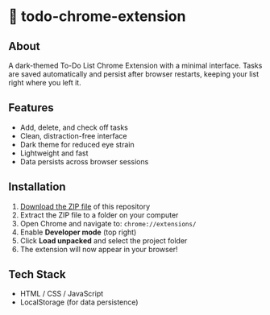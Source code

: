 # 📝 todo-chrome-extension
## About
A dark-themed To-Do List Chrome Extension with a minimal interface. Tasks are saved automatically and persist after browser restarts, keeping your list right where you left it.

## Features
- Add, delete, and check off tasks
- Clean, distraction-free interface
- Dark theme for reduced eye strain
- Lightweight and fast
- Data persists across browser sessions

## Installation
1. [Download the ZIP file](https://github.com/zWyrm/todo-chrome-extension/archive/refs/heads/main.zip) of this repository
2. Extract the ZIP file to a folder on your computer
3. Open Chrome and navigate to: `chrome://extensions/`
4. Enable **Developer mode** (top right)
5. Click **Load unpacked** and select the project folder
6. The extension will now appear in your browser!

## Tech Stack
- HTML / CSS / JavaScript
- LocalStorage (for data persistence)
